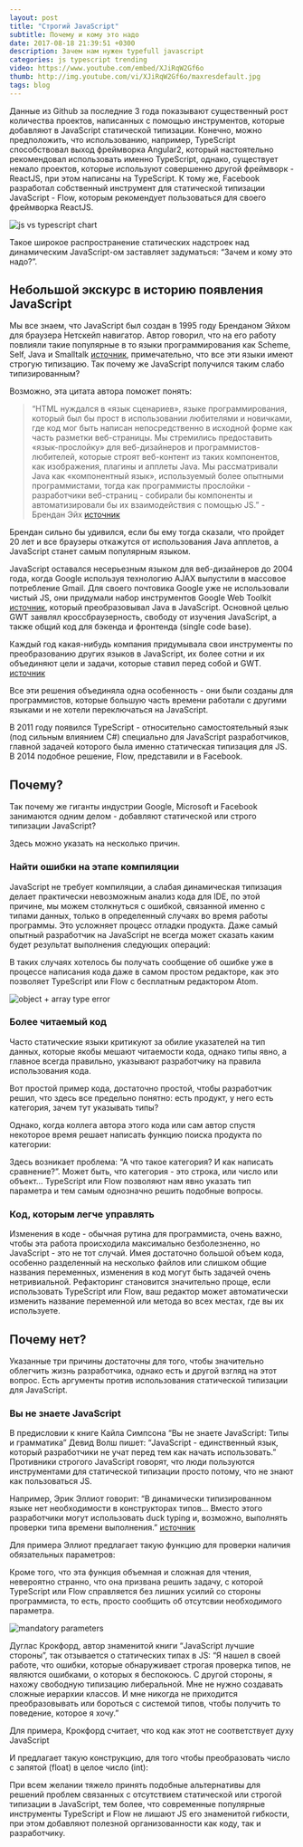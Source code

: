 ```yaml
---
layout: post
title: "Строгий JavaScript"
subtitle: Почему и кому это надо
date: 2017-08-18 21:39:51 +0300
description: Зачем нам нужен typefull javascript
categories: js typescript trending
video: https://www.youtube.com/embed/XJiRqW2Gf6o
thumb: http://img.youtube.com/vi/XJiRqW2Gf6o/maxresdefault.jpg
tags: blog
---
```


Данные из Github за последние 3 года показывают существенный рост количества проектов, написанных с помощью инструментов, которые добавляют в JavaScript статической типизации. Конечно, можно предположить, что использованию, например, TypeScript способствовал выход фреймворка Angular2, который настоятельно рекомендовал использовать именно TypeScript, однако, существует немало проектов, которые используют совершенно другой фреймворк - ReactJS, при этом написаны на TypeScript. К тому же, Facebook разработал собственный инструмент для статической типизации JavaScript - Flow, которым рекомендует пользоваться для своего фреймворка ReactJS.

![js vs typescript chart](/assets/images/typefull-js/chart1.png)

Такое широкое распространение статических надстроек над динамическим JavaScript-ом заставляет задуматься: “Зачем и кому это надо?”.

## Небольшой экскурс в историю появления JavaScript

Мы все знаем, что JavaScript был создан в 1995 году Бренданом Эйхом для браузера Нетскейп навигатор. Автор говорил, что на его работу повлияли такие популярные в то языки программирования как Scheme, Self, Java и Smalltalk [источник](https://brendaneich.com/2008/04/popularity/), примечательно, что все эти языки имеют строгую типизацию. Так почему же JavaScript получился таким слабо типизированным?

Возможно, эта цитата автора поможет понять:
> “HTML нуждался в «язык сценариев», языке программирования, который был бы прост в использовании любителями и новичками, где код мог быть написан непосредственно в исходной форме как часть разметки веб-страницы. Мы стремились предоставить «язык-прослойку» для веб-дизайнеров и программистов-любителей, которые строят веб-контент из таких компонентов, как изображения, плагины и апплеты Java. Мы рассматривали Java как «компонентный язык», используемый более опытными программистами, тогда как программисты прослойки - разработчики веб-страниц - собирали бы компоненты и автоматизировали бы их взаимодействия с помощью JS.” - Брендан Эйх [источник](https://www.computerworld.com.au/article/255293/a-z_programming_languages_javascript/)

Брендан сильно бы удивился, если бы ему тогда сказали, что пройдет 20 лет и все браузеры откажутся от использования Java апплетов, а JavaScript станет самым популярным языком.

JavaScript оставался несерьезным языком для веб-дизайнеров до 2004 года, когда Google используя технологию AJAX выпустили в массовое потребление Gmail. Для своего почтовика Google уже не использовали чистый JS, они придумали набор инструментов Google Web Toolkit [источник](http://www.gwtproject.org/), который преобразовывал Java в JavaScript. Основной целью GWT заявлял кроссбраузерность, свободу от изучения JavaScript, а также общий код для бэкенда и фронтенда (single code base).

Каждый год какая-нибудь компания придумывала свои инструменты по преобразованию других языков в JavaScript, их более сотни и их объединяют цели и задачи, которые ставил перед собой и GWT. [источник](https://github.com/jashkenas/coffeescript/wiki/list-of-languages-that-compile-to-js)

Все эти решения объединяла одна особенность - они были созданы для программистов, которые большую часть времени работали с другими языками и не хотели переключаться на JavaScript.

В 2011 году появился TypeScript - относительно самостоятельный язык (под сильным влиянием C#) специально для JavaScript разработчиков, главной задачей которого была именно статическая типизация для JS. В 2014 подобное решение, Flow, представили и в Facebook.

## Почему?

Так почему же гиганты индустрии Google, Microsoft и Facebook занимаются одним делом - добавляют статической или строго типизации JavaScript?

Здесь можно указать на несколько причин.

### Найти ошибки на этапе компиляции

JavaScript не требует компиляции, а слабая динамическая типизация делает практически невозможным анализ кода для IDE, по этой причине, мы можем столкнуться с ошибкой, связанной именно с типами данных, только в определенный случаях во время работы программы. Это усложняет процесс отладки продукта.
Даже самый опытный разработчик на JavaScript не всегда может сказать каким будет результат выполнения следующих операций:

<script src="https://gist.github.com/zhukovka/6e504f3399b587887360eb38c4791dd0.js"></script>

В таких случаях хотелось бы получать сообщение об ошибке уже в процессе написания кода даже в самом простом редакторе, как это позволяет TypeScript или Flow с бесплатным редактором Atom.

![object + array type error](/assets/images/typefull-js/object+array.png)

### Более читаемый код

  Часто статические языки критикуют за обилие указателей на тип данных, которые якобы мешают читаемости кода, однако типы явно, а главное всегда правильно, указывают разработчику на правила использования кода.

  Вот простой пример кода, достаточно простой, чтобы разработчик решил, что здесь все предельно понятно: есть продукт, у него есть категория, зачем тут указывать типы?

 <script src="https://gist.github.com/zhukovka/85674f5a5e99f64ebdb2d162672bbebf.js"></script>

  Однако, когда коллега автора этого кода или сам автор спустя некоторое время решает написать функцию поиска продукта по категории:

 <script src="https://gist.github.com/zhukovka/fb34ce0856c18181709a1408f7ee135d.js"></script>

  Здесь возникает проблема: “А что такое категория? И как написать сравнение?”. Может быть, что категория - это строка, или число или объект…
  TypeScript или Flow позволяют нам явно указать тип параметра и тем самым однозначно решить подобные вопросы.

<script src="https://gist.github.com/zhukovka/dc747c1d0afff33f36d6d50a459a5583.js"></script>

### Код, которым легче управлять

  Изменения в коде - обычная рутина для программиста, очень важно, чтобы эта работа происходила максимально безболезненно, но JavaScript - это не тот случай. Имея достаточно большой объем кода, особенно разделенный на несколько файлов или слишком общие названия переменных, изменения в код могут быть задачей очень нетривиальной. Рефакторинг становится значительно проще, если использовать TypeScript или Flow, ваш редактор может автоматически изменить название переменной или метода во всех местах, где вы их используете.

## Почему нет?

  Указанные три причины достаточны для того, чтобы значительно облегчить жизнь разработчика, однако есть и другой взгляд на этот вопрос. Есть аргументы против использования статической типизации для JavaScript.

### Вы не знаете JavaScript

  В предисловии к книге Кайла Симпсона “Вы не знаете JavaScript: Типы и грамматика” Девид Волш пишет:
  “JavaScript - единственный язык, который разработчики не учат перед тем как начать использовать.”
  Противники строгого JavaScript говорят, что люди пользуются инструментами для статической типизации просто потому, что не знают как пользоваться JS.

  Например, Эрик Эллиот говорит:
  “В динамически типизированном языке нет необходимости в конструкторах типов... Вместо этого разработчики могут использовать duck typing и, возможно, выполнять проверки типа времени выполнения.” [источник](https://medium.com/javascript-scene/you-might-not-need-typescript-or-static-types-aa7cb670a77b)

  Для примера Эллиот предлагает такую функцию для проверки наличия обязательных параметров:
<script src="https://gist.github.com/ericelliott/04ef5f90b4268598f73a75151af0684f.js"></script>

Кроме того, что эта функция объемная и сложная для чтения, невероятно странно, что она призвана решить задачу, с которой TypeScript или Flow справляется без лишних усилий со стороны программиста, то есть, просто сообщить об отсутсвии необходимого параметра.

![mandatory parameters](/assets/images/typefull-js/mandatory-parameters.png)

Дуглас Крокфорд, автор знаменитой книги “JavaScript лучшие стороны”, так отзывается о статических типах в JS:
“Я нашел в своей работе, что ошибки, которые обнаруживает строгая проверка типов, не являются ошибками, о которых я беспокоюсь. С другой стороны, я нахожу свободную типизацию либеральной. Мне не нужно создавать сложные иерархии классов. И мне никогда не приходится преобразовывать или бороться с системой типов, чтобы получить то поведение, которое я хочу.”

Для примера, Крокфорд считает, что код как этот не соответствует духу JavaScript
<script src="https://gist.github.com/zhukovka/716de4ef8bc321a06dd546b1ad34d6e6.js"></script>

И предлагает такую конструкцию, для того чтобы преобразовать число с запятой (float) в целое число (int):
<script src="https://gist.github.com/zhukovka/6210edb39d1f273732c0f4ffb57823ed.js"></script>

При всем желании тяжело принять подобные альтернативы для решений проблем связанных с отсутствием статической или строгой типизации в JavaScript, тем более, что современные популярные инструменты TypeScript и Flow не лишают JS его знаменитой гибкости, при этом добавляют полезной организованности как коду, так и разработчику.
